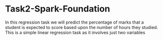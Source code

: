 # Task2-Spark-Foundation
In this regression task we will predict the percentage of marks that a student is expected to score based upon the number of hours they studied. This is a simple linear regression task as it involves just two variables
